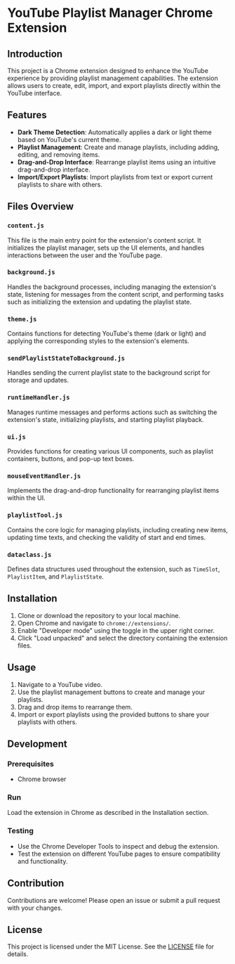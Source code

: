 # YouTube Playlist Manager Chrome Extension

## Introduction
This project is a Chrome extension designed to enhance the YouTube experience by providing playlist management capabilities. The extension allows users to create, edit, import, and export playlists directly within the YouTube interface.

## Features
- **Dark Theme Detection**: Automatically applies a dark or light theme based on YouTube's current theme.
- **Playlist Management**: Create and manage playlists, including adding, editing, and removing items.
- **Drag-and-Drop Interface**: Rearrange playlist items using an intuitive drag-and-drop interface.
- **Import/Export Playlists**: Import playlists from text or export current playlists to share with others.


## Files Overview

### `content.js`
This file is the main entry point for the extension's content script. It initializes the playlist manager, sets up the UI elements, and handles interactions between the user and the YouTube page.

### `background.js`
Handles the background processes, including managing the extension's state, listening for messages from the content script, and performing tasks such as initializing the extension and updating the playlist state.

### `theme.js`
Contains functions for detecting YouTube's theme (dark or light) and applying the corresponding styles to the extension's elements.

### `sendPlaylistStateToBackground.js`
Handles sending the current playlist state to the background script for storage and updates.

### `runtimeHandler.js`
Manages runtime messages and performs actions such as switching the extension's state, initializing playlists, and starting playlist playback.

### `ui.js`
Provides functions for creating various UI components, such as playlist containers, buttons, and pop-up text boxes.

### `mouseEventHandler.js`
Implements the drag-and-drop functionality for rearranging playlist items within the UI.

### `playlistTool.js`
Contains the core logic for managing playlists, including creating new items, updating time texts, and checking the validity of start and end times.

### `dataclass.js`
Defines data structures used throughout the extension, such as `TimeSlot`, `PlaylistItem`, and `PlaylistState`.

## Installation
1. Clone or download the repository to your local machine.
2. Open Chrome and navigate to `chrome://extensions/`.
3. Enable "Developer mode" using the toggle in the upper right corner.
4. Click "Load unpacked" and select the directory containing the extension files.

## Usage
1. Navigate to a YouTube video.
2. Use the playlist management buttons to create and manage your playlists.
3. Drag and drop items to rearrange them.
4. Import or export playlists using the provided buttons to share your playlists with others.

## Development
### Prerequisites
- Chrome browser

### Run
Load the extension in Chrome as described in the Installation section.

### Testing
- Use the Chrome Developer Tools to inspect and debug the extension.
- Test the extension on different YouTube pages to ensure compatibility and functionality.

## Contribution
Contributions are welcome! Please open an issue or submit a pull request with your changes.

## License
This project is licensed under the MIT License. See the [LICENSE](LICENSE) file for details.